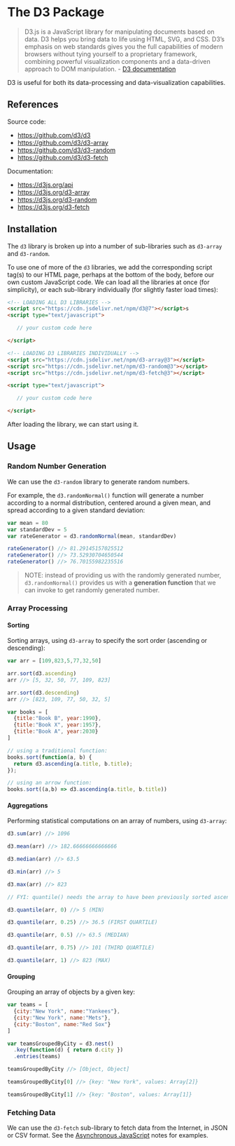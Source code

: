 
# The D3 Package

> D3.js is a JavaScript library for manipulating documents based on data. D3 helps you bring data to life using HTML, SVG, and CSS. D3’s emphasis on web standards gives you the full capabilities of modern browsers without tying yourself to a proprietary framework, combining powerful visualization components and a data-driven approach to DOM manipulation. - [D3 documentation](https://d3js.org/)

D3 is useful for both its data-processing and data-visualization capabilities.

## References

Source code:

  + https://github.com/d3/d3
  + https://github.com/d3/d3-array
  + https://github.com/d3/d3-random
  + https://github.com/d3/d3-fetch

Documentation:

  + https://d3js.org/api
  + https://d3js.org/d3-array
  + https://d3js.org/d3-random
  + https://d3js.org/d3-fetch

## Installation

The `d3` library is broken up into a number of sub-libraries such as `d3-array` and `d3-random`.

To use one of more of the `d3` libraries, we add the corresponding script tag(s) to our HTML page, perhaps at the bottom of the body, before our own custom JavaScript code. We can load all the libraries at once (for simplicity), or each sub-library individually (for slightly faster load times):

```html
<!-- LOADING ALL D3 LIBRARIES -->
<script src="https://cdn.jsdelivr.net/npm/d3@7"></script>s
<script type="text/javascript">

   // your custom code here

</script>
```

```html
<!-- LOADING D3 LIBRARIES INDIVIDUALLY -->
<script src="https://cdn.jsdelivr.net/npm/d3-array@3"></script>
<script src="https://cdn.jsdelivr.net/npm/d3-random@3"></script>
<script src="https://cdn.jsdelivr.net/npm/d3-fetch@3"></script>

<script type="text/javascript">

   // your custom code here

</script>
```

After loading the library, we can start using it.

## Usage

### Random Number Generation

We can use the `d3-random` library to generate random numbers.

For example, the `d3.randomNormal()` function will generate a number according to a normal distribution, centered around a given mean, and spread according to a given standard deviation:

```js
var mean = 80
var standardDev = 5
var rateGenerator = d3.randomNormal(mean, standardDev)

rateGenerator() //> 81.29145157025512
rateGenerator() //> 73.52930704650544
rateGenerator() //> 76.70155982235516
```

> NOTE: instead of providing us with the randomly generated number, `d3.randomNormal()` provides us with a **generation function** that we can invoke to get randomly generated number.

### Array Processing

#### Sorting

Sorting arrays, using `d3-array` to specify the sort order (ascending or descending):

```js
var arr = [109,823,5,77,32,50]

arr.sort(d3.ascending)
arr //> [5, 32, 50, 77, 109, 823]

arr.sort(d3.descending)
arr //> [823, 109, 77, 50, 32, 5]
```

```js
var books = [
  {title:"Book B", year:1990},
  {title:"Book X", year:1957},
  {title:"Book A", year:2030}
]

// using a traditional function:
books.sort(function(a, b) {
  return d3.ascending(a.title, b.title);
});

// using an arrow function:
books.sort((a,b) => d3.ascending(a.title, b.title))
```

#### Aggregations

Performing statistical computations on an array of numbers, using `d3-array`:

```js
d3.sum(arr) //> 1096

d3.mean(arr) //> 182.66666666666666

d3.median(arr) //> 63.5

d3.min(arr) //> 5

d3.max(arr) //> 823
```

```js
// FYI: quantile() needs the array to have been previously sorted ascending!

d3.quantile(arr, 0) //> 5 (MIN)

d3.quantile(arr, 0.25) //> 36.5 (FIRST QUARTILE)

d3.quantile(arr, 0.5) //> 63.5 (MEDIAN)

d3.quantile(arr, 0.75) //> 101 (THIRD QUARTILE)

d3.quantile(arr, 1) //> 823 (MAX)
```

#### Grouping

Grouping an array of objects by a given key:

```` js
var teams = [
  {city:"New York", name:"Yankees"},
  {city:"New York", name:"Mets"},
  {city:"Boston", name:"Red Sox"}
]

var teamsGroupedByCity = d3.nest()
  .key(function(d) { return d.city })
  .entries(teams)

teamsGroupedByCity //> [Object, Object]

teamsGroupedByCity[0] //> {key: "New York", values: Array[2]}

teamsGroupedByCity[1] //> {key: "Boston", values: Array[1]}
````

### Fetching Data 

We can use the `d3-fetch` sub-library to fetch data from the Internet, in JSON or CSV format. See the [Asynchronous JavaScript](../ajax.md) notes for examples.

